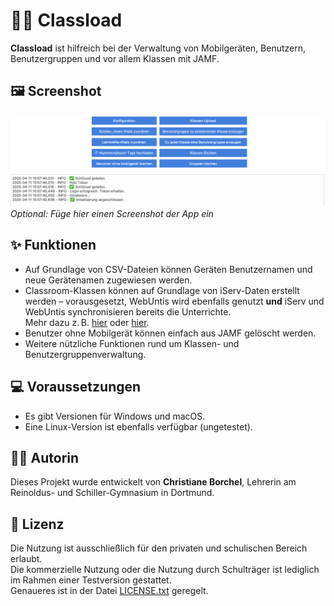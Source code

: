 # 👩‍🏫 Classload

**Classload** ist hilfreich bei der Verwaltung von Mobilgeräten, Benutzern, Benutzergruppen und vor allem Klassen mit JAMF.

## 🖼️ Screenshot

![Screenshot](screenshot.png)  
*Optional: Füge hier einen Screenshot der App ein*

## ✨ Funktionen

- Auf Grundlage von CSV-Dateien können Geräten Benutzernamen und neue Gerätenamen zugewiesen werden.
- Classroom-Klassen können auf Grundlage von iServ-Daten erstellt werden – vorausgesetzt, WebUntis wird ebenfalls genutzt **und** iServ und WebUntis synchronisieren bereits die Unterrichte.  
  Mehr dazu z. B. [hier](https://help.untis.at/hc/de/articles/4411822372754-Plattform-Applikation-IServ) oder [hier](https://doku.iserv.de/manage/user/webuntis/).
- Benutzer ohne Mobilgerät können einfach aus JAMF gelöscht werden.
- Weitere nützliche Funktionen rund um Klassen- und Benutzergruppenverwaltung.

## 💻 Voraussetzungen

- Es gibt Versionen für Windows und macOS.
- Eine Linux-Version ist ebenfalls verfügbar (ungetestet).

## 🧑‍💻 Autorin

Dieses Projekt wurde entwickelt von **Christiane Borchel**, Lehrerin am Reinoldus- und Schiller-Gymnasium in Dortmund.

## 📄 Lizenz

Die Nutzung ist ausschließlich für den privaten und schulischen Bereich erlaubt.  
Die kommerzielle Nutzung oder die Nutzung durch Schulträger ist lediglich im Rahmen einer Testversion gestattet.  
Genaueres ist in der Datei [LICENSE.txt](LICENSE.txt) geregelt.
